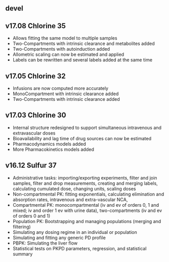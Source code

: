 ## devel

## v17.08 Chlorine 35
- Allows fitting the same model to multiple samples
- Two-Compartments with intrinsic clearance and metabolites added
- Two-Compartments with autoinduction added
- Allometric scaling can now be estimated and applied
- Labels can be rewritten and several labels added at the same time

## v17.05 Chlorine 32

- Infusions are now computed more accurately
- MonoCompartment with intrinsic clearance added
- Two-Compartments with intrinsic clearance added

## v17.03 Chlorine 30

- Internal structure redesigned to support simultaneous intravenous and extravascular doses
- Bioavailability and lag time of drug sources can now be estimated
- Pharmacodynamics models added
- More Pharmacokinetics models added

## v16.12 Sulfur 37

- Administrative tasks: importing/exporting experiments, filter and join samples, filter and drop measurements, creating and merging labels, calculating cumulated dose, changing units, scaling doses
- Non-compartmental PK: fitting exponentials, calculating elimination and absorption rates, intravenous and extra-vascular NCA,
- Compartmental PK: monocompartmental (iv and ev of orders 0, 1 and mixed; iv and order 1 ev with urine data), two-compartments (iv and ev of orders 0 and 1)
- Population PK: Bootstrapping and managing populations (merging and filtering)
- Simulating any dosing regime in an individual or population
- Simulating and fitting any generic PD profile
- PBPK: Simulating the liver flow
- Statistical tests on PKPD parameters, regression, and statistical summary
